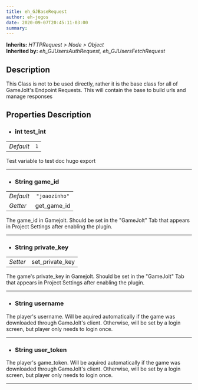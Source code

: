 ```yaml
---  
title: eh_GJBaseRequest  
author: eh-jogos  
date: 2020-09-07T20:45:11-03:00  
summary:   
---  
```

**Inherits:** _HTTPRequest > Node > Object_  
**Inherited by:** _eh_GJUsersAuthRequest, eh_GJUsersFetchRequest_  

## Description  
 This Class is not to be used directly, rather it is the base class for all of GameJolt's 
 Endpoint Requests. This will contain the base to build urls and manage responses

## Properties Description  

- ### **int** test_int  
| | |  
| - |:-:|  
| _Default_ | ` 1 ` |  

 Test variable to test doc hugo export
  
---------
- ### **String** game_id  
| | |  
| - |:-:|  
| _Default_ | ` "joaozinho" ` |  
| _Getter_ | get_game_id |  

 The game_id in Gamejolt. Should be set in the "GameJolt" Tab that appears in Project Settings
 after enabling the plugin.
  
---------
- ### **String** private_key  
| | |  
| - |:-:|  
| _Setter_ | set_private_key |  

 The game's private_key in Gamejolt. Should be set in the "GameJolt" Tab that appears in Project 
 Settings after enabling the plugin.
  
---------
- ### **String** username  
 The player's username. Will be aquired automatically if the game was downloaded through GameJolt's
 client. Otherwise, will be set by a login screen, but player only needs to login once.
  
---------
- ### **String** user_token  
 The player's game_token. Will be aquired automatically if the game was downloaded through 
 GameJolt's client. Otherwise, will be set by a login screen, but player only needs to login once.
  
---------
